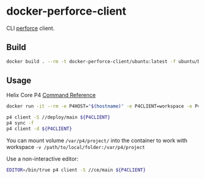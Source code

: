 # docker-perforce-client
CLI [perforce](https://www.perforce.com/) client.

## Build
```bash
docker build . --rm -t docker-perforce-client/ubuntu:latest -f ubuntu/Dockerfile
```

## Usage
Helix Core P4 [Command Reference](https://www.perforce.com/manuals/cmdref/Content/CmdRef/Home-cmdref.html)

```bash
docker run -it --rm -e P4HOST="$(hostname)" -e P4CLIENT=workspace -e P4USER=root -e P4PASSWD=root docker-perforce-client/ubuntu:latest /bin/bash

p4 client -S //deploy/main ${P4CLIENT}
p4 sync -f
p4 client -d ${P4CLIENT}
```

You can mount volume ```/var/p4/project/``` into the container to work with workspace
```-v /path/to/local/folder:/var/p4/project```

Use a non-interactive editor:
```bash
EDITOR=/bin/true p4 client -S //ce/main ${P4CLIENT}
```
